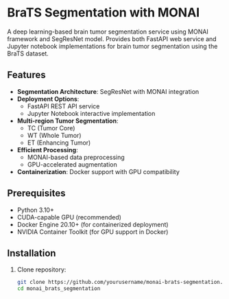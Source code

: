 # BraTS Segmentation with MONAI

A deep learning-based brain tumor segmentation service using MONAI framework and SegResNet model. Provides both FastAPI web service and Jupyter notebook implementations for brain tumor segmentation using the BraTS dataset.

## Features

- **Segmentation Architecture**: SegResNet with MONAI integration
- **Deployment Options**:
  - FastAPI REST API service
  - Jupyter Notebook interactive implementation
- **Multi-region Tumor Segmentation**:
  - TC (Tumor Core)
  - WT (Whole Tumor)
  - ET (Enhancing Tumor)
- **Efficient Processing**:
  - MONAI-based data preprocessing
  - GPU-accelerated augmentation
- **Containerization**: Docker support with GPU compatibility

## Prerequisites

- Python 3.10+
- CUDA-capable GPU (recommended)
- Docker Engine 20.10+ (for containerized deployment)
- NVIDIA Container Toolkit (for GPU support in Docker)

## Installation

1. Clone repository:
   ```bash
   git clone https://github.com/yourusername/monai-brats-segmentation.git
   cd monai_brats_segmentation
